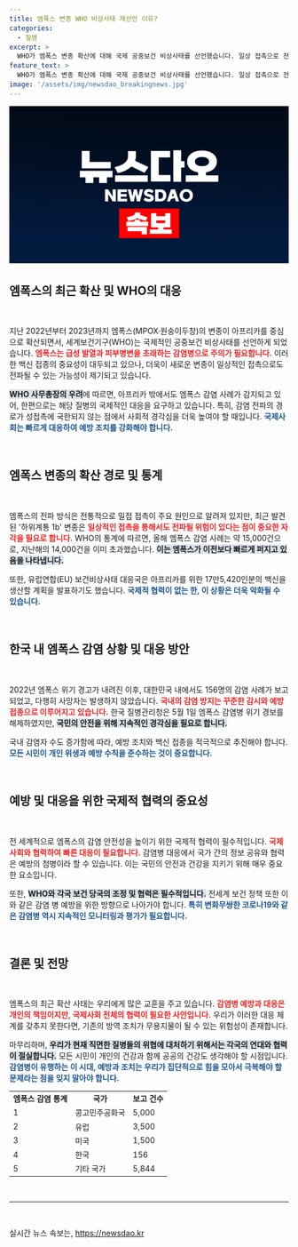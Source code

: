 ```yaml
---
title: 엠폭스 변종 WHO 비상사태 재선언 이유?
categories:
  - 질병
excerpt: >
  WHO가 엠폭스 변종 확산에 대해 국제 공중보건 비상사태를 선언했습니다. 일상 접촉으로 전파되는 새로운 변종의 우려가 커지면서, 아프리카 밖으로의 확산 가능성도 경고되고 있습니다.
feature_text: >
  WHO가 엠폭스 변종 확산에 대해 국제 공중보건 비상사태를 선언했습니다. 일상 접촉으로 전파되는 새로운 변종의 우려가 커지면서, 아프리카 밖으로의 확산 가능성도 경고되고 있습니다.
image: '/assets/img/newsdao_breakingnews.jpg'
---
```


<p><img src="/assets/img/newsdao_breakingnews.jpg" alt="koreaapp 속보" /></p>

<h2 data-ke-size="size26">엠폭스의 최근 확산 및 WHO의 대응</h2>

<p data-ke-size="size16">&nbsp;</p>

<p>지난 2022년부터 2023년까지 엠폭스(MPOX·원숭이두창)의 변종이 아프리카를 중심으로 확산되면서, 세계보건기구(WHO)는 국제적인 공중보건 비상사태를 선언하게 되었습니다. <b><span style="color: #ee2323;">엠폭스는 급성 발열과 피부병변을 초래하는 감염병으로 주의가 필요합니다.</span></b> 이러한 백신 접종의 중요성이 대두되고 있으나, 더욱이 새로운 변종이 일상적인 접촉으로도 전파될 수 있는 가능성이 제기되고 있습니다. </p>

<p><b><span style="background-color: #21538527;">WHO 사무총장의 우려</span></b>에 따르면, 아프리카 밖에서도 엠폭스 감염 사례가 감지되고 있어, 한편으로는 해당 질병의 국제적인 대응을 요구하고 있습니다. 특히, 감염 전파의 경로가 성접촉에 국한되지 않는 점에서 사회적 경각심을 더욱 높여야 할 때입니다. <b><span style="color: #1a5490;">국제사회는 빠르게 대응하여 예방 조치를 강화해야 합니다.</span></b> </p>

<p data-ke-size="size16">&nbsp;</p>

<h2 data-ke-size="size26">엠폭스 변종의 확산 경로 및 통계</h2>

<p data-ke-size="size16">&nbsp;</p>

<p>엠폭스의 전파 방식은 전통적으로 밀접 접촉이 주요 원인으로 알려져 있지만, 최근 발견된 '하위계통 1b' 변종은 <b><span style="color: #ee2323;">일상적인 접촉을 통해서도 전파될 위험이 있다는 점이 중요한 자각을 필요로 합니다.</span></b> WHO의 통계에 따르면, 올해 엠폭스 감염 사례는 약 15,000건으로, 지난해의 14,000건을 이미 초과했습니다. <b><span style="background-color: #21538527;">이는 엠폭스가 이전보다 빠르게 퍼지고 있음을 나타냅니다.</span></b> </p>

<p>또한, 유럽연합(EU) 보건비상사태 대응국은 아프리카를 위한 17만5,420인분의 백신을 생산할 계획을 발표하기도 했습니다. <b><span style="color: #1a5490;">국제적 협력이 없는 한, 이 상황은 더욱 악화될 수 있습니다.</span></b></p>

<p data-ke-size="size16">&nbsp;</p>

<h2 data-ke-size="size26">한국 내 엠폭스 감염 상황 및 대응 방안</h2>

<p data-ke-size="size16">&nbsp;</p>

<p>2022년 엠폭스 위기 경고가 내려진 이후, 대한민국 내에서도 156명의 감염 사례가 보고되었고, 다행히 사망자는 발생하지 않았습니다. <b><span style="color: #ee2323;">국내의 감염 방지는 꾸준한 감시와 예방 접종으로 이루어지고 있습니다.</span></b> 한국 질병관리청은 5월 1일 엠폭스 감염병 위기 경보를 해제하였지만, <b><span style="background-color: #21538527;">국민의 안전을 위해 지속적인 경각심을 필요로 합니다.</span></b> </p>

<p>국내 감염자 수도 증가함에 따라, 예방 조치와 백신 접종을 적극적으로 추진해야 합니다. <b><span style="color: #1a5490;">모든 시민이 개인 위생과 예방 수칙을 준수하는 것이 중요합니다.</span></b> </p>

<p data-ke-size="size16">&nbsp;</p>

<h2 data-ke-size="size26">예방 및 대응을 위한 국제적 협력의 중요성</h2>

<p data-ke-size="size16">&nbsp;</p>

<p>전 세계적으로 엠폭스의 감염 안전성을 높이기 위한 국제적 협력이 필수적입니다. <b><span style="color: #ee2323;">국제사회와 협력하여 빠른 대응이 필요합니다.</span></b> 감염병 대응에서 국가 간의 정보 공유와 협력은 예방의 첨병이라 할 수 있습니다. 이는 국민의 안전과 건강을 지키기 위해 매우 중요한 요소입니다. </p>

<p>또한, <b><span style="background-color: #21538527;">WHO와 각국 보건 당국의 조정 및 협력은 필수적입니다.</span></b> 전세계 보건 정책 또한 이와 같은 감염 병 예방을 위한 방향으로 나아가야 합니다. <b><span style="color: #1a5490;">특히 변화무쌍한 코로나19와 같은 감염병 역시 지속적인 모니터링과 평가가 필요합니다.</span></b></p>

<p data-ke-size="size16">&nbsp;</p>

<h2 data-ke-size="size26">결론 및 전망</h2>

<p data-ke-size="size16">&nbsp;</p>

<p>엠폭스의 최근 확산 사태는 우리에게 많은 교훈을 주고 있습니다. <b><span style="color: #ee2323;">감염병 예방과 대응은 개인의 책임이지만, 국제사회 전체의 협력이 필요한 사안입니다.</span></b> 우리가 이러한 대응 체계를 갖추지 못한다면, 기존의 방역 조치가 무용지물이 될 수 있는 위험성이 존재합니다. </p>

<p>마무리하며, <b><span style="background-color: #21538527;">우리가 현재 직면한 질병들의 위협에 대처하기 위해서는 각국의 연대와 협력이 절실합니다.</span></b> 모든 시민이 개인의 건강과 함께 공공의 건강도 생각해야 할 시점입니다. <b><span style="color: #1a5490;">감염병이 유행하는 이 시대, 예방과 조치는 우리가 집단적으로 힘을 모아서 극복해야 할 문제라는 점을 잊지 말아야 합니다.</span></b> </p>

<table>
<tr>
<td style="text-align: center; height: 17px;"><b>엠폭스 감염 통계</b></td>
<td style="text-align: center; height: 17px;"><b>국가</b></td>
<td style="text-align: center; height: 17px;"><b>보고 건수</b></td>
</tr>
<tr>
<td>1</td>
<td>콩고민주공화국</td>
<td>5,000</td>
</tr>
<tr>
<td>2</td>
<td>유럽</td>
<td>3,500</td>
</tr>
<tr>
<td>3</td>
<td>미국</td>
<td>1,500</td>
</tr>
<tr>
<td>4</td>
<td>한국</td>
<td>156</td>
</tr>
<tr>
<td>5</td>
<td>기타 국가</td>
<td>5,844</td>
</tr>
</table>

<p data-ke-size="size16">&nbsp;</p>

<hr /> 

<p data-ke-size="size16">&nbsp;</p>
실시간 뉴스 속보는, <a href="https://newsdao.kr" rel="dofollow">https://newsdao.kr</a>


